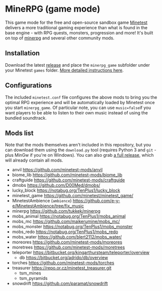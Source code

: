 # MineRPG (game mode)

This game mode for the free and open-source sandbox game [Minetest](http://minetest.net/) delivers a more traditional gaming experience than what is found in the base engine - with RPG quests, monsters, progression and more! It's built on top of [minerpg](https://github.com/tukkek/minerpg) and several other community mods.

## Installation

Download the latest [release](https://github.com/tukkek/minerpg_game/releases) and place the `minerpg_game` subfolder under your Minetest `games` folder. [More detailed instructions here](https://wiki.minetest.net/Game#Installing_games).

## Configurations

The included `minetest.conf` file configures the above mods to bring you the optimal RPG experience and will be automatically loaded by Minetest once you start `minerpg_game`. Of particular note, you can use `music=false`if you want players to be able to listen to their own music instead of using the bundled soundtrack.

## Mods list

Note that the mods themselves aren't included in this repository, but you can download them using the `download.py` tool (requires Python 3 and `git` - plus MinGw if you're on Windows). You can also grab [a full release](https://github.com/tukkek/minerpg_game/releases), which will already contain all mods.

* anvil https://github.com/minetest-mods/anvil
* biome_lib https://github.com/minetest-mods/biome_lib
* craftguide https://github.com/minetest-mods/craftguide
* dmobs https://github.com/D00Med/dmobs/
* lucky_block https://notabug.org/TenPlus1/lucky_block
* minetest_game https://github.com/minetest/minetest_game/
* MinetestAmbience (`ambience`) https://github.com/e-y-e/MinetestAmbience/tree/fix_music
* minerpg https://github.com/tukkek/minerpg
* mobs_animal https://notabug.org/TenPlus1/mobs_animal
* mobs_mc https://github.com/maikerumine/mobs_mc/
* mobs_monster https://notabug.org/TenPlus1/mobs_monster
* mobs_redo https://notabug.org/TenPlus1/mobs_redo
* mobs_water https://github.com/blert2112/mobs_water/
* moreores https://github.com/minetest-mods/moreores
* moretrees https://github.com/minetest-mods/moretrees
* teleporter https://bitbucket.org/kingarthursteam/teleporter/overview
    * db https://bitbucket.org/adrido/db/overview
* torches https://github.com/minetest-mods/torches
* treasurer https://repo.or.cz/minetest_treasurer.git
    * tsm_mines
    * tsm_pyramids
* snowdrift https://github.com/paramat/snowdrift
